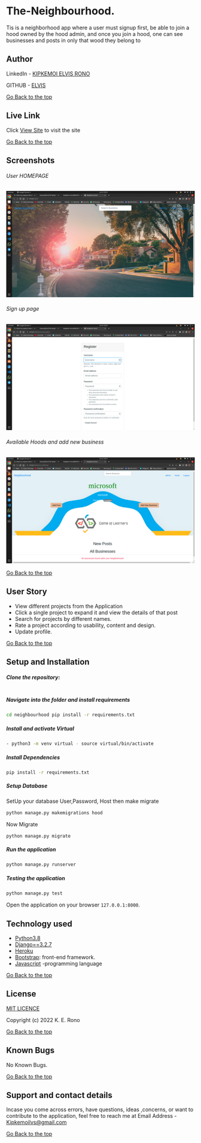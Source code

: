 # The-Neighbourhood.
Tis is a neighborhood app where a user must signup first, be able to join a hood owned by the hood admin, and once you join a hood, one can see businesses and posts in only that wood they belong to


## Author  
  
LinkedIn - [KIPKEMOI ELVIS RONO](https://www.linkedin.com/in/elvis-rono-aa3548209/)


GITHUB - [ELVIS](https://github.com/DynastyElvis)


[Go Back to the top](#The-Neighbourhood.)
 
##  Live Link  
 Click [View Site](https://elvis-awwards.herokuapp.com/)  to visit the site


[Go Back to the top](#The-Neighbourhood.)

## Screenshots 
###### User HOMEPAGE
 
<img src="https://raw.githubusercontent.com/DynastyElvis/The-Neighbourhood./master/static/images/Screenshot%20from%202022-06-20%2000-25-51.png">
 

 ###### Sign up page
 <img src="https://raw.githubusercontent.com/DynastyElvis/The-Neighbourhood./master/static/images/Screenshot%20from%202022-06-20%2000-26-09.png">


 ###### Available Hoods and add new business
 <img src="https://raw.githubusercontent.com/DynastyElvis/The-Neighbourhood./master/static/images/Screenshot%20from%202022-06-20%2000-27-40.png">

[Go Back to the top](#The-Neighbourhood.)

## User Story
* View different projects from the Application
* Click a single project to expand it and view the details of that post
* Search for projects by different names.
* Rate a project according to usability, content and design.
* Update profile.

[Go Back to the top](#The-Neighbourhood.)


## Setup and Installation
##### Clone the repository:
 ```bash
```
##### Navigate into the folder and install requirements
 ```bash
cd neighbourhood pip install -r requirements.txt
```
##### Install and activate Virtual
 ```bash
- python3 -m venv virtual - source virtual/bin/activate
```
##### Install Dependencies
 ```bash
 pip install -r requirements.txt
```
##### Setup Database
  SetUp your database User,Password, Host then make migrate
 ```bash
python manage.py makemigrations hood
 ```
 Now Migrate
 ```bash
 python manage.py migrate
```
##### Run the application
 ```bash
 python manage.py runserver
```
##### Testing the application
 ```bash
 python manage.py test
```
Open the application on your browser `127.0.0.1:8000`.
## Technology used
* [Python3.8](https://www.python.org/)
* [Django==3.2.7](https://docs.djangoproject.com/en/2.2/)
* [Heroku](https://heroku.com)
* [Bootstrap](https://getbootstrap.com/): front-end framework.
* [Javascript](https://www.javascript.com/) -programming language

[Go Back to the top](#The-Neighbourhood.)

## License

[MIT LICENCE](https://github.com/DynastyElvis/The-Neighbourhood./blob/master/LICENSE)


Copyright (c) 2022 K. E. Rono



[Go Back to the top](#The-Neighbourhood.)

## Known Bugs

No Known Bugs.


[Go Back to the top](#The-Neighbourhood.)


## Support and contact details
 Incase you come across errors, have questions, ideas ,concerns, or want to contribute to the application, feel free to reach me at 
Email Address - [Kipkemoilvs@gmail.com](Kipkemoilvs@gmail.com)


[Go Back to the top](#The-Neighbourhood.)